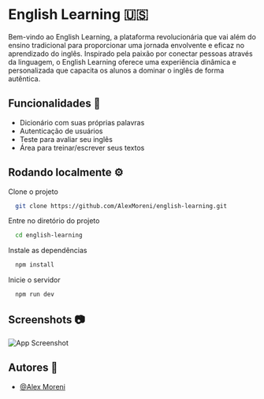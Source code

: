 
# English Learning 🇺🇸

Bem-vindo ao English Learning, a plataforma revolucionária que vai além do ensino tradicional para proporcionar uma jornada envolvente e eficaz no aprendizado do inglês. Inspirado pela paixão por conectar pessoas através da linguagem, o English Learning oferece uma experiência dinâmica e personalizada que capacita os alunos a dominar o inglês de forma autêntica.


## Funcionalidades 🚀

- Dicionário com suas próprias palavras
- Autenticação de usuários
- Teste para avaliar seu inglês
- Área para treinar/escrever seus textos


## Rodando localmente ⚙️

Clone o projeto

```bash
  git clone https://github.com/AlexMoreni/english-learning.git
```

Entre no diretório do projeto

```bash
  cd english-learning
```

Instale as dependências

```bash
  npm install
```

Inicie o servidor

```bash
  npm run dev
```


## Screenshots 📷

![App Screenshot](https://www.gov.br/agricultura/pt-br/assuntos/riscos-seguro/imagens/em_construao.png/@@images/image.png)


## Autores 📍

- [@Alex Moreni](https://github.com/AlexMoreni)

